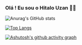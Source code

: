 ### Olá ! Eu sou o Hitalo Uzan 👋🏻

![Anurag's GitHub stats](https://github-readme-stats.vercel.app/api?username=Hitalo-Uzan&show_icons=true&theme=dark)

[![Top Langs](https://github-readme-stats.vercel.app/api/top-langs/?username=Hitalo-Uzan&layout=compact&theme=neon)](https://github.com/HitaloUzan/)

[![Ashutosh's github activity graph](https://github-readme-activity-graph.vercel.app/graph?username=Hitalo-Uzan&bg_color=000000&color=00ead3&line=ff449f&point=00ead3&area=true&hide_border=true)](https://github.com/ashutosh00710/github-readme-activity-graph)

